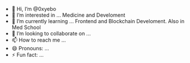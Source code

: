 - 👋 Hi, I’m @0xyebo
- 👀 I’m interested in ... Medicine and Develoment
- 🌱 I’m currently learning ... Frontend and Blockchain Develoment. Also in Med School
- 💞️ I’m looking to collaborate on ...
- 📫 How to reach me ...
- 😄 Pronouns: ...
- ⚡ Fun fact: ...

<!---
0xyebo/0xyebo is a ✨ special ✨ repository because its `README.md` (this file) appears on your GitHub profile.
You can click the Preview link to take a look at your changes.
--->
